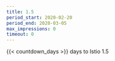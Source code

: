```yaml
---
title: 1.5
period_start: 2020-02-20
period_end: 2020-03-05
max_impressions: 0
timeout: 0
---
```


{{< countdown_days >}}&nbsp;days to Istio 1.5
